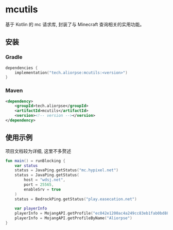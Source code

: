 # mcutils
基于 Kotlin 的 mc 请求库, 封装了与 Minecraft 查询相关的实用功能。

## 安装
### Gradle
```kotlin
dependencies {
    implementation("tech.aliorpse:mcutils:<version>")
}
```
### Maven
```xml
<dependency>
    <groupId>tech.aliorpse</groupId>
    <artifactId>mcutils</artifactId>
    <version><!-- version --></version>
</dependency>
```

## 使用示例
项目文档较为详细, 这里不多赘述
```kotlin
fun main() = runBlocking {
    var status
    status = JavaPing.getStatus("mc.hypixel.net")
    status = JavaPing.getStatus(
        host = "wdsj.net",
        port = 25565,
        enableSrv = true
    )
    status = BedrockPing.getStatus("play.easecation.net")
    
    var playerInfo
    playerInfo = MojangAPI.getProfile("ec042e1200ac4a249cc83eb1fab0bd88")
    playerInfo = MojangAPI.getProfileByName("Aliorpse")
}
```
